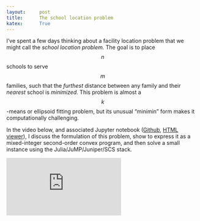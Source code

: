 ```yaml
---
layout:     post
title:      The school location problem
katex:      True
---
```


I’ve spent a few days thinking about a facility location problem that we might call the *school location problem.* The goal is to place $$n$$ schools to serve $$m$$ families, such that the *furthest* distance between any family and their *nearest* school is *minimized.* This problem is almost a $$k$$-means or ellipsoid fitting problem, but its unusual “minimin” form makes it computationally challenging.

In the video below, and associated Jupyter notebook ([Github](https://gist.github.com/maxkapur/e907289b457ebee8e3a191cbda7f7381), [HTML viewer](https://nbviewer.org/urls/gist.githubusercontent.com/maxkapur/e907289b457ebee8e3a191cbda7f7381/raw/37cd78433076b0f880ef3d645a93ef278abce33d/SchoolLocation.ipynb)), I discuss the formulation of this problem, show to express it as a mixed-integer second-order convex program, and then solve a small instance using the Julia/JuMP/Juniper/SCS stack.

<iframe src="https://www.youtube-nocookie.com/embed/bjreiQRHerU" title="YouTube video player" frameborder="0" allow="accelerometer; autoplay; clipboard-write; encrypted-media; gyroscope; picture-in-picture" allowfullscreen></iframe>
